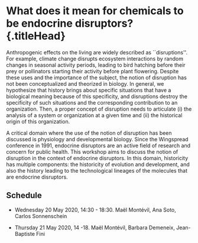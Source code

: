  
# What does it mean for chemicals to be endocrine disruptors? {.titleHead}


Anthropogenic effects on the living are widely described as ``disruptions''. For example, climate change disrupts ecosystem interactions by random changes in seasonal activity periods, leading to bird hatching before their prey or pollinators starting their activity before plant flowering.
Despite these uses and the importance of the subject, the notion of disruption has not been conceptualized and theorized in biology. In general, we hypothesize that history brings about specific situations that have a biological meaning because of this specificity, and disruptions destroy the specificity of such situations and the corresponding contribution to an organization. 
Then, a proper concept of disruption needs to articulate (i) the analysis of a system or organization at a given time and (ii) the historical origin of this organization.


A critical domain where the use of the notion of disruption has been discussed is physiology and developmental biology. Since the Wingspread conference in 1991, endocrine disruptors are an active field of research and concern for public health. This workshop aims to discuss the notion of disruption in the context of endocrine disruptors.  In this domain, historicity has multiple components: the historicity of evolution and development,  and also the history leading to the technological lineages of the molecules that are endocrine disruptors.  

## Schedule

* Wednesday 20 May 2020, 14:30 - 18:30. 
Maël Montévil, Ana Soto, Carlos Sonnenschein 

* Thursday 21 May 2020, 14 -18. 
Maël Montévil, Barbara Demeneix, Jean-Baptiste Fini
